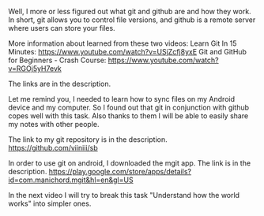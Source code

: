Well, I more or less figured out what git and github are and how they work. In short, git allows you to control file versions, and github is a remote server where users can store your files.

More information about learned from these two videos:
Learn Git In 15 Minutes:
https://www.youtube.com/watch?v=USjZcfj8yxE
Git and GitHub for Beginners - Crash Course:
https://www.youtube.com/watch?v=RGOj5yH7evk

The links are in the description. 

Let me remind you, I needed to learn how to sync files on my Android device and my computer. So I found out that git in conjunction with github copes well with this task. Also thanks to them I will be able to easily share my notes with other people.

The link to my git repository is in the description.
https://github.com/viiniii/sb

In order to use git on android, I downloaded the mgit app.
The link is in the description.
https://play.google.com/store/apps/details?id=com.manichord.mgit&hl=en&gl=US

In the next video I will try to break this task "Understand how the world works" into simpler ones.










